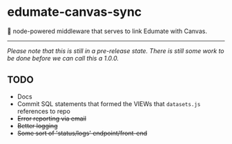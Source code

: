 # edumate-canvas-sync

:link: node-powered middleware that serves to link Edumate with Canvas.

---

*Please note that this is still in a pre-release state. There is still some work to be done before we can call this a 1.0.0.*

## TODO

 - Docs
 - Commit SQL statements that formed the VIEWs that `datasets.js` references to repo
 - ~~Error reporting via email~~
 - ~~Better logging~~
 - ~~Some sort of 'status/logs' endpoint/front-end~~
